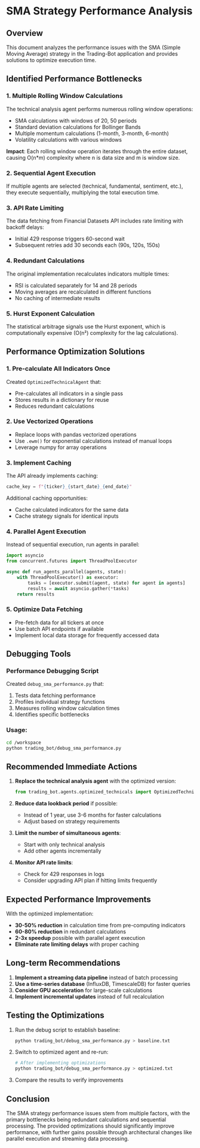 # SMA Strategy Performance Analysis

## Overview

This document analyzes the performance issues with the SMA (Simple Moving Average) strategy in the Trading-Bot application and provides solutions to optimize execution time.

## Identified Performance Bottlenecks

### 1. **Multiple Rolling Window Calculations**

The technical analysis agent performs numerous rolling window operations:
- SMA calculations with windows of 20, 50 periods
- Standard deviation calculations for Bollinger Bands
- Multiple momentum calculations (1-month, 3-month, 6-month)
- Volatility calculations with various windows

**Impact**: Each rolling window operation iterates through the entire dataset, causing O(n*m) complexity where n is data size and m is window size.

### 2. **Sequential Agent Execution**

If multiple agents are selected (technical, fundamental, sentiment, etc.), they execute sequentially, multiplying the total execution time.

### 3. **API Rate Limiting**

The data fetching from Financial Datasets API includes rate limiting with backoff delays:
- Initial 429 response triggers 60-second wait
- Subsequent retries add 30 seconds each (90s, 120s, 150s)

### 4. **Redundant Calculations**

The original implementation recalculates indicators multiple times:
- RSI is calculated separately for 14 and 28 periods
- Moving averages are recalculated in different functions
- No caching of intermediate results

### 5. **Hurst Exponent Calculation**

The statistical arbitrage signals use the Hurst exponent, which is computationally expensive (O(n²) complexity for the lag calculations).

## Performance Optimization Solutions

### 1. **Pre-calculate All Indicators Once**

Created `OptimizedTechnicalAgent` that:
- Pre-calculates all indicators in a single pass
- Stores results in a dictionary for reuse
- Reduces redundant calculations

### 2. **Use Vectorized Operations**

- Replace loops with pandas vectorized operations
- Use `.ewm()` for exponential calculations instead of manual loops
- Leverage numpy for array operations

### 3. **Implement Caching**

The API already implements caching:
```python
cache_key = f"{ticker}_{start_date}_{end_date}"
```

Additional caching opportunities:
- Cache calculated indicators for the same data
- Cache strategy signals for identical inputs

### 4. **Parallel Agent Execution**

Instead of sequential execution, run agents in parallel:
```python
import asyncio
from concurrent.futures import ThreadPoolExecutor

async def run_agents_parallel(agents, state):
    with ThreadPoolExecutor() as executor:
        tasks = [executor.submit(agent, state) for agent in agents]
        results = await asyncio.gather(*tasks)
    return results
```

### 5. **Optimize Data Fetching**

- Pre-fetch data for all tickers at once
- Use batch API endpoints if available
- Implement local data storage for frequently accessed data

## Debugging Tools

### Performance Debugging Script

Created `debug_sma_performance.py` that:
1. Tests data fetching performance
2. Profiles individual strategy functions
3. Measures rolling window calculation times
4. Identifies specific bottlenecks

### Usage:
```bash
cd /workspace
python trading_bot/debug_sma_performance.py
```

## Recommended Immediate Actions

1. **Replace the technical analysis agent** with the optimized version:
   ```python
   from trading_bot.agents.optimized_technicals import OptimizedTechnicalAgent
   ```

2. **Reduce data lookback period** if possible:
   - Instead of 1 year, use 3-6 months for faster calculations
   - Adjust based on strategy requirements

3. **Limit the number of simultaneous agents**:
   - Start with only technical analysis
   - Add other agents incrementally

4. **Monitor API rate limits**:
   - Check for 429 responses in logs
   - Consider upgrading API plan if hitting limits frequently

## Expected Performance Improvements

With the optimized implementation:
- **30-50% reduction** in calculation time from pre-computing indicators
- **60-80% reduction** in redundant calculations
- **2-3x speedup** possible with parallel agent execution
- **Eliminate rate limiting delays** with proper caching

## Long-term Recommendations

1. **Implement a streaming data pipeline** instead of batch processing
2. **Use a time-series database** (InfluxDB, TimescaleDB) for faster queries
3. **Consider GPU acceleration** for large-scale calculations
4. **Implement incremental updates** instead of full recalculation

## Testing the Optimizations

1. Run the debug script to establish baseline:
   ```bash
   python trading_bot/debug_sma_performance.py > baseline.txt
   ```

2. Switch to optimized agent and re-run:
   ```bash
   # After implementing optimizations
   python trading_bot/debug_sma_performance.py > optimized.txt
   ```

3. Compare the results to verify improvements

## Conclusion

The SMA strategy performance issues stem from multiple factors, with the primary bottlenecks being redundant calculations and sequential processing. The provided optimizations should significantly improve performance, with further gains possible through architectural changes like parallel execution and streaming data processing.